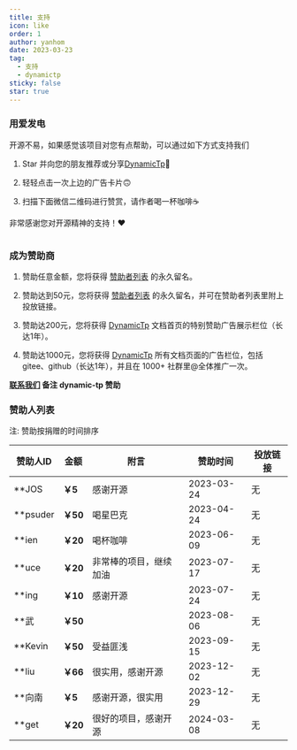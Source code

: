 ```yaml
---
title: 支持
icon: like
order: 1
author: yanhom
date: 2023-03-23
tag:
  - 支持
  - dynamictp
sticky: false
star: true
---
```


### 用爱发电

开源不易，如果感觉该项目对您有点帮助，可以通过如下方式支持我们

1. Star 并向您的朋友推荐或分享[DynamicTp](https://gitee.com/dromara/dynamic-tp)🚀

2. 轻轻点击一次上边的广告卡片🙃

3. 扫描下面微信二维码进行赞赏，请作者喝一杯咖啡☕️

非常感谢您对开源精神的支持！❤️

<img :src="$withBase('/supportme.jpg')" style="zoom: 35%">

### 成为赞助商

1. 赞助任意金额，您将获得 [赞助者列表](/guide/other/supportme.html#赞助人列表) 的永久留名。

2. 赞助达到50元，您将获得 [赞助者列表](/guide/other/supportme.html#赞助人列表) 的永久留名，并可在赞助者列表里附上投放链接。

3. 赞助达200元，您将获得 [DynamicTp](https://dynamictp.cn/) 文档首页的特别赞助广告展示栏位（长达1年）。

4. 赞助达1000元，您将获得 [DynamicTp](https://dynamictp.cn/) 所有文档页面的广告栏位，包括 gitee、github（长达1年），并且在 1000+ 社群里@全体推广一次。

**[联系我们](/guide/other/contact) 备注 dynamic-tp 赞助**

### 赞助人列表

注: 赞助按捐赠的时间排序

| 赞助人ID    | 金额      | 附言          | 赞助时间       | 投放链接 |
|----------|---------|-------------|------------|--------|
| **JOS    | **￥5**  | 感谢开源        | 2023-03-24 | 无|
| **psuder | **￥50** | 喝星巴克        | 2023-04-24 | 无|
| **ien    | **￥20** | 喝杯咖啡        | 2023-06-09 | 无|
| **uce    | **￥20** | 非常棒的项目，继续加油 | 2023-07-17 | 无|
| **ing    | **￥10** | 感谢开源        | 2023-07-24 | 无|
| **武      | **￥50** |             | 2023-08-06 |无|
| **Kevin  | **￥50** | 受益匪浅        | 2023-09-15 | 无|
| **liu    | **￥66** | 很实用，感谢开源    | 2023-12-02 | 无|
| **向南     | **￥5**  | 感谢开源，很实用    | 2023-12-29 | 无|
| **get    | **￥20** | 很好的项目，感谢开源  | 2024-03-08 | 无|